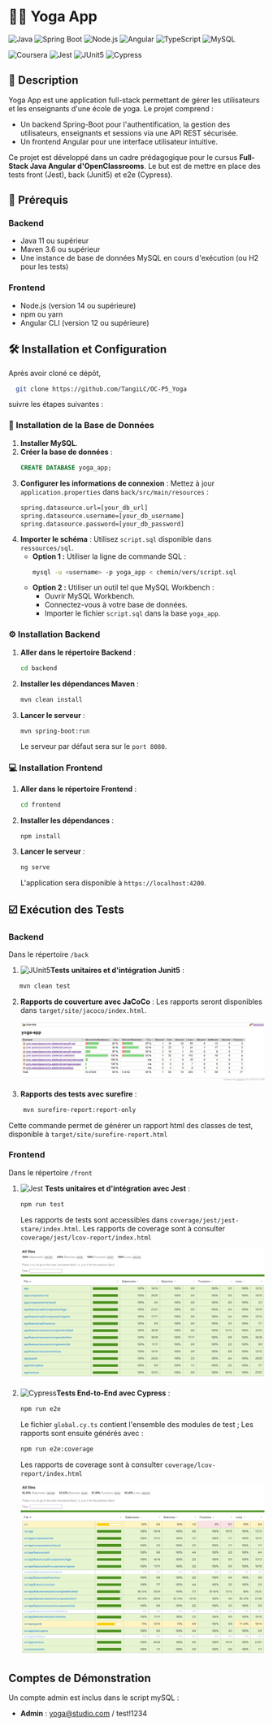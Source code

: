 # 🧘‍♀️ Yoga App

![Java](https://img.shields.io/badge/Java-11%2B-orange?logo=coffeescript&logoColor=orange)
![Spring Boot](https://img.shields.io/badge/Spring%20Boot-2.5.4-green?logo=spring&logoColor=green)
![Node.js](https://img.shields.io/badge/Node.js-14%2B-brightgreen?logo=node.js&logoColor=brightgreen)
![Angular](https://img.shields.io/badge/Angular-12%2B-DD0031?logo=angular&logoColor=DD0031)
![TypeScript](https://img.shields.io/badge/TypeScript-5-3178C6?logo=typescript&logoColor=3178C6)
![MySQL](https://img.shields.io/badge/MySQL-8-4479A1?logo=mysql&logoColor=4479A1)

![Coursera](https://img.shields.io/badge/Projet-Open%20Classrooms-673AB8?logo=coursera&logoColor=673AB8)
![Jest](https://img.shields.io/badge/Tested%20with%20-Jest-C21325?logo=jest&logoColor=C21325)
![JUnit5](https://img.shields.io/badge/Tested%20with-JUnit.5-green?logo=junit5&logoColor=green)
![Cypress](https://img.shields.io/badge/Tested%20with-Cypress-69D3A7?logo=cypress&logoColor=69D3A7)




## 📝 Description
Yoga App est une application full-stack permettant de gérer les utilisateurs et les enseignants d'une école de yoga. Le projet comprend :
- Un backend Spring-Boot pour l'authentification, la gestion des utilisateurs, enseignants et sessions via une API REST sécurisée.
- Un frontend Angular pour une interface utilisateur intuitive.

Ce projet est développé dans un cadre prédagogique pour le cursus **Full-Stack Java Angular d'OpenClassrooms**. Le but est de mettre en place des tests front (Jest), back (Junit5) et e2e (Cypress).

## 🚀 Prérequis

### Backend
- Java 11 ou supérieur
- Maven 3.6 ou supérieur
- Une instance de base de données MySQL en cours d'exécution (ou H2 pour les tests)

### Frontend
- Node.js (version 14 ou supérieure)
- npm ou yarn
- Angular CLI (version 12 ou supérieure)

## 🛠️ Installation et Configuration

Après avoir cloné ce dépôt,
 ```bash
   git clone https://github.com/TangiLC/OC-P5_Yoga
   ```
suivre les étapes suivantes :

### 💽 Installation de la Base de Données
1. **Installer MySQL**.
2. **Créer la base de données** :
   ```sql
   CREATE DATABASE yoga_app;
   ```
3. **Configurer les informations de connexion** :
   Mettez à jour `application.properties` dans `back/src/main/resources` :
   ```properties
   spring.datasource.url=[your_db_url]
   spring.datasource.username=[your_db_username]
   spring.datasource.password=[your_db_password]
   ```
4. **Importer le schéma** :
   Utilisez `script.sql` disponible dans `ressources/sql`.
   - **Option 1 :** Utiliser la ligne de commande SQL :
     ```bash
     mysql -u <username> -p yoga_app < chemin/vers/script.sql
     ```
   - **Option 2 :** Utiliser un outil tel que MySQL Workbench :
     - Ouvrir MySQL Workbench.
     - Connectez-vous à votre base de données.
     - Importer le fichier `script.sql` dans la base `yoga_app`.

### ⚙️ Installation Backend

1. **Aller dans le répertoire Backend** :
   ```bash
   cd backend
   ```
2. **Installer les dépendances Maven** :
   ```bash
   mvn clean install
   ```
3. **Lancer le serveur** :
   ```bash
   mvn spring-boot:run
   ```
   Le serveur par défaut sera sur le `port 8080`.

### 💻 Installation Frontend
1. **Aller dans le répertoire Frontend** :
   ```bash
   cd frontend
   ```
2. **Installer les dépendances** :
   ```bash
   npm install
   ```
3. **Lancer le serveur** :
   ```bash
   ng serve
   ```
   L'application sera disponible à `https://localhost:4200`.

## ☑️ Exécution des Tests

### Backend

Dans le répertoire `/back`
1. ![JUnit5](https://img.shields.io/badge/JUnit5-grey?logo=junit5&logoColor=green)**Tests unitaires et d'intégration Junit5** :
```bash
   mvn clean test
   ```
2. **Rapports de couverture avec JaCoCo** :
   Les rapports seront disponibles dans `target/site/jacoco/index.html`.

   ![rapport Junit5](ressources/reports/junit5Coverage.png)

3. **Rapports des tests avec surefire** :
```bash
    mvn surefire-report:report-only
   ```
   Cette commande permet de générer un rapport html des classes de test, disponible à `target/site/surefire-report.html`

### Frontend

Dans le répertoire `/front`
1. ![Jest](https://img.shields.io/badge/Jest-grey?logo=jest&logoColor=C21325)
**Tests unitaires et d'intégration avec Jest** :
   ```bash
   npm run test
   ```
    Les rapports de tests sont accessibles dans `coverage/jest/jest-stare/index.html`.
    Les rapports de coverage sont à consulter `coverage/jest/lcov-report/index.html`

    ![rapport Jest](ressources/reports/jestCoverage.png)

2. ![Cypress](https://img.shields.io/badge/Cypress-grey?logo=cypress&logoColor=69D3A7)**Tests End-to-End avec Cypress** :
   ```bash
   npm run e2e
   ```
   Le fichier `global.cy.ts` contient l'ensemble des modules de test ; Les rapports sont ensuite générés avec :
   ```bash
   npm run e2e:coverage
   ```
    Les rapports de coverage sont à consulter `coverage/lcov-report/index.html` 

    ![rapport e2e](ressources/reports/e2eCoverage.png)



## Comptes de Démonstration

Un compte admin est inclus dans le script mySQL :
- **Admin** : yoga@studio.com / test!1234
